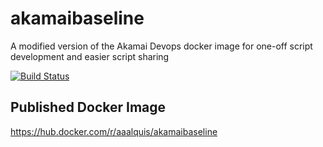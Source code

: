 # akamaibaseline
A modified version of the Akamai Devops docker image for one-off script development and easier script sharing

[![Build Status](https://travis-ci.com/aalquist/akamaibaseline.svg?branch=master)](https://travis-ci.com/aalquist/akamaibaseline)

## Published Docker Image

https://hub.docker.com/r/aaalquis/akamaibaseline
